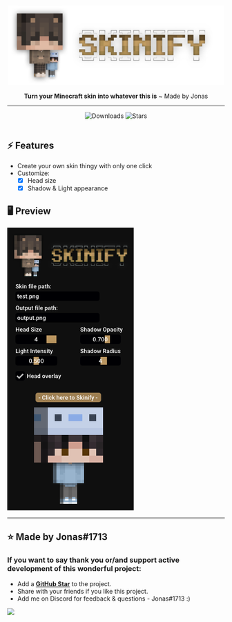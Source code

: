 <div align="center">
  <img src="./resources/images/banner.png" alt="wallpaper" width="500"/>
  <br/> 
  <p><b>Turn your Minecraft skin into whatever this is</b> ~ Made by Jonas</p>
</div>

<hr/>

<div align="center">
  <img src="https://img.shields.io/github/downloads/jonas-mtl/Skinify/total?style=for-the-badge" alt="Downloads" />
  <img src="https://img.shields.io/github/stars/jonas-mtl/Skinify?style=for-the-badge" alt="Stars" />
</div>

<br/> 

## ⚡️ Features
- Create your own skin thingy with only one click
- Customize:
  - [x] Head size
  - [x] Shadow & Light appearance
  
## 🖥 Preview
<img src="./resources/images/preview.png" alt="Screenshot" />

---

## ⭐️ Made by Jonas#1713

### If you want to say **thank you** or/and support active development of this wonderful project:

- Add a **[GitHub Star](https://github.com/jonas-mtl/Skinify/)** to the project.
- Share with your friends if you like this project.
- Add me on Discord for feedback & questions - Jonas#1713 :)

<a href="https://www.buymeacoffee.com/jonas.mtl"><img src="https://img.buymeacoffee.com/button-api/?text=Buy me a pizza&emoji=🍕&slug=jonas.mtl&button_colour=FFDD00&font_colour=000000&font_family=Cookie&outline_colour=000000&coffee_colour=ffffff" /></a>
